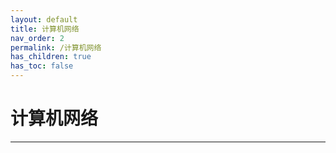 ```yaml
---
layout: default
title: 计算机网络
nav_order: 2
permalink: /计算机网络
has_children: true
has_toc: false
---
```




# 计算机网络



------


